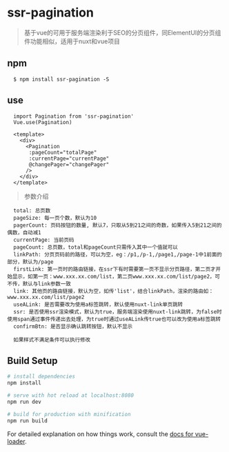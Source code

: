 # ssr-pagination

> 基于vue的可用于服务端渲染利于SEO的分页组件，同ElementUI的分页组件功能相似，适用于nuxt和vue项目

## npm

```
  $ npm install ssr-pagination -S
```

## use

```
  import Pagination from 'ssr-pagination'
  Vue.use(Pagination)
  
  <template>
    <div>
      <Pagination 
       :pageCount="totalPage"
       :currentPage="currentPage"
       @changePager="changePager"
      />
    </div>
  </template>
```
> 参数介绍
```
  total: 总页数
  pageSize: 每一页个数，默认为10
  pagerCount: 页码按钮的数量, 默认7，只取从5到21之间的奇数，如果传入5到21之间的偶数，自动减1
  currentPage: 当前页码
  pageCount: 总页数，total和pageCount只需传入其中一个值就可以
  linkPath: 分页页码前的路径，可以为空，eg：/p1,/p-1,/page1,/page-1中1前面的部分，默认为/page
  firstLink: 第一页时的路由链接，在ssr下有时需要第一页不显示分页路径，第二页才开始显示，如第一页：www.xxx.xx.com/list，第二页www.xxx.xx.com/list/page2，可不传，默认与link参数一致
  link: 其他页的路由链接，默认为空，如传'list'，结合linkPath，渲染的路由如：www.xxx.xx.com/list/page2
  useALink: 是否需要改为使用a标签跳转，默认使用nuxt-link单页跳转
  ssr: 是否使用ssr渲染模式，默认为true，服务端渲染使用nuxt-link跳转，为false时使用span通过事件传递出去处理，为true时通过useALink传true也可以改为使用a标签跳转
  confirmBtn: 是否显示确认跳转按钮，默认不显示
  
  如果样式不满足条件可以执行修改
```

## Build Setup

``` bash
# install dependencies
npm install

# serve with hot reload at localhost:8080
npm run dev

# build for production with minification
npm run build
```

For detailed explanation on how things work, consult the [docs for vue-loader](http://vuejs.github.io/vue-loader).
